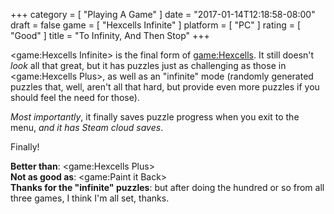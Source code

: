 +++
category = [ "Playing A Game" ]
date = "2017-01-14T12:18:58-08:00"
draft = false
game = [ "Hexcells Infinite" ]
platform = [ "PC" ]
rating = [ "Good" ]
title = "To Infinity, And Then Stop"
+++

<game:Hexcells Infinite> is the final form of <game:Hexcells>.  It still doesn't <i>look</i> all that great, but it has puzzles just as challenging as those in <game:Hexcells Plus>, as well as an "infinite" mode (randomly generated puzzles that, well, aren't all that hard, but provide even more puzzles if you should feel the need for those).

<i>Most importantly</i>, it finally saves puzzle progress when you exit to the menu, <i>and it has Steam cloud saves</i>.

Finally!

<b>Better than</b>: <game:Hexcells Plus>  
<b>Not as good as</b>: <game:Paint it Back>  
<b>Thanks for the "infinite" puzzles</b>: but after doing the hundred or so from all three games, I think I'm all set, thanks.
